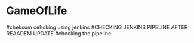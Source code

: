# GameOfLife
#cheksum cehcking using jenkins
#CHECKING JENKINS PIPELINE AFTER REAADEM UPDATE
#checking the pipeline
